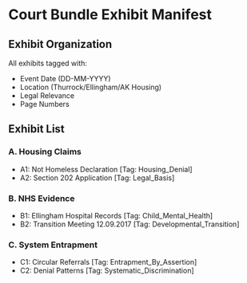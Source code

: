 # Court Bundle Exhibit Manifest

## Exhibit Organization
All exhibits tagged with:
- Event Date (DD-MM-YYYY)
- Location (Thurrock/Ellingham/AK Housing)
- Legal Relevance
- Page Numbers

## Exhibit List
### A. Housing Claims
- A1: Not Homeless Declaration [Tag: Housing_Denial]
- A2: Section 202 Application [Tag: Legal_Basis]

### B. NHS Evidence  
- B1: Ellingham Hospital Records [Tag: Child_Mental_Health]
- B2: Transition Meeting 12.09.2017 [Tag: Developmental_Transition]

### C. System Entrapment
- C1: Circular Referrals [Tag: Entrapment_By_Assertion]
- C2: Denial Patterns [Tag: Systematic_Discrimination]
